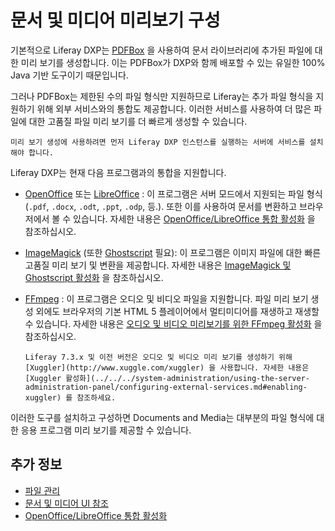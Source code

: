 # 문서 및 미디어 미리보기 구성

기본적으로 Liferay DXP는 [PDFBox](https://pdfbox.apache.org) 을 사용하여 문서 라이브러리에 추가된 파일에 대한 미리 보기를 생성합니다. 이는 PDFBox가 DXP와 함께 배포할 수 있는 유일한 100% Java 기반 도구이기 때문입니다.

그러나 PDFBox는 제한된 수의 파일 형식만 지원하므로 Liferay는 추가 파일 형식을 지원하기 위해 외부 서비스와의 통합도 제공합니다. 이러한 서비스를 사용하여 더 많은 파일에 대한 고품질 파일 미리 보기를 더 빠르게 생성할 수 있습니다.

```{important}
미리 보기 생성에 사용하려면 먼저 Liferay DXP 인스턴스를 실행하는 서버에 서비스를 설치해야 합니다. 
```

Liferay DXP는 현재 다음 프로그램과의 통합을 지원합니다.

* [OpenOffice](http://www.openoffice.org) 또는 [LibreOffice](http://www.libreoffice.org) : 이 프로그램은 서버 모드에서 지원되는 파일 형식(`.pdf`, `.docx`, `.odt`, `.ppt`, `.odp`, 등.). 또한 이를 사용하여 문서를 변환하고 브라우저에서 볼 수 있습니다. 자세한 내용은 [OpenOffice/LibreOffice 통합 활성화](./enabling-openoffice-libreoffice-integration.md) 을 참조하십시오.

* [ImageMagick](http://www.imagemagick.org) (또한 [Ghostscript](http://www.ghostscript.com) 필요): 이 프로그램은 이미지 파일에 대한 빠른 고품질 미리 보기 및 변환을 제공합니다. 자세한 내용은 [ImageMagick 및 Ghostscript 활성화](../../../system-administration/using-the-server-administration-panel/configuring-external-services.md#enabling-imagemagick-and-ghostscript) 을 참조하십시오.

* [FFmpeg](http://ffmpeg.org/) : 이 프로그램은 오디오 및 비디오 파일을 지원합니다. 파일 미리 보기 생성 외에도 브라우저의 기본 HTML 5 플레이어에서 멀티미디어를 재생하고 재생할 수 있습니다. 자세한 내용은 [오디오 및 비디오 미리보기를 위한 FFmpeg 활성화](./enabling-ffmpeg-for-audio-and-video-previews.md) 을 참조하십시오.

   ```{note}
   Liferay 7.3.x 및 이전 버전은 오디오 및 비디오 미리 보기를 생성하기 위해 [Xuggler](http://www.xuggle.com/xuggler) 을 사용합니다. 자세한 내용은 [Xuggler 활성화](../../../system-administration/using-the-server-administration-panel/configuring-external-services.md#enabling-xuggler) 를 참조하세요.
   ```

이러한 도구를 설치하고 구성하면 Documents and Media는 대부분의 파일 형식에 대한 응용 프로그램 미리 보기를 제공할 수 있습니다.

## 추가 정보

* [파일 관리](../uploading-and-managing/managing-files.md)
* [문서 및 미디어 UI 참조](../documents-and-media-ui-reference.md)
* [OpenOffice/LibreOffice 통합 활성화](./enabling-openoffice-libreoffice-integration.md)
